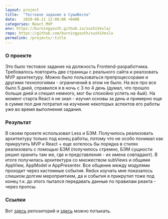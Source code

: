 ```yaml
---
layout: project
title:  "Тестовое задание в СушиВесла"
date:   2020-08-11 12:00:00 +0400
categories: React MVP
env: https://burningyouth.github.io/sushiVesla/
repo: https://github.com/burningyouth/sushiVesla
permalink: /projects/:title
---
```


### О проекте
Это было тестовое задание на должность Frontend-разработчика. Требовалось повторить две страницы с реального сайта и реалзовать MVP архитектуру. Можно было пользоваться препроцессорами и другими технологиями - ограничений в этом не было. На все про все было 5 дней, справился я в ночь с 3 по 4 день (думал, что прошло больше дней и спешил немного, мог бы спокойно успеть на 4ый). На момент старта React я не знал - изучил основы за день и примерно еще в сумме пол дня потратил на изучение некоторых аспектов его работы уже во время выполнения задания.

### Результат
В своем проекте использовал Less и БЭМ. Получилось реализовать архитектуру только под конец работы, потому что не особо понимал как прикрутить MVP к React + еще хотелось бы порядка в стилях реализовать с помощью БЭМ (получилось стремно, БЭМ cущности решил хранить там же, где и представления - их имена совпадают). В итоге получилась архитектура со множеством subViews и общими AppView, AppModel и AppPresenter. Все общение между модулями проходит через кастомные события. Redux изучать мне показалось слишком долгим мероприятием, да и события я прикрутил тоже под конец т.к. до этого пытался передавать данные по правилам реакта - через пропсы.

### Ссылки
Вот [здесь]({{page.repo}}) репозиторий и [здесь]({{page.env}}) можно потыкать.
